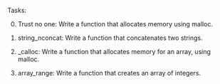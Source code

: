 Tasks:

0. Trust no one: Write a function that allocates memory using malloc.

1. string_nconcat: Write a function that concatenates two strings.

2. _calloc: Write a function that allocates memory for an array, using malloc.

3. array_range: Write a function that creates an array of integers.
